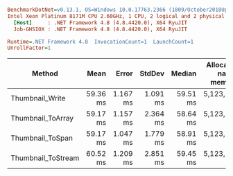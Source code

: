``` ini

BenchmarkDotNet=v0.13.1, OS=Windows 10.0.17763.2366 (1809/October2018Update/Redstone5), VM=Hyper-V
Intel Xeon Platinum 8171M CPU 2.60GHz, 1 CPU, 2 logical and 2 physical cores
  [Host]     : .NET Framework 4.8 (4.8.4420.0), X64 RyuJIT
  Job-GHSIOX : .NET Framework 4.8 (4.8.4420.0), X64 RyuJIT

Runtime=.NET Framework 4.8  InvocationCount=1  LaunchCount=1  
UnrollFactor=1  

```
|             Method |     Mean |    Error |   StdDev |   Median | Allocated native memory | Native memory leak | Allocated |
|------------------- |---------:|---------:|---------:|---------:|------------------------:|-------------------:|----------:|
|    Thumbnail_Write | 59.36 ms | 1.167 ms | 1.091 ms | 59.51 ms |             5,123,891 B |                  - |  74,504 B |
|  Thumbnail_ToArray | 59.17 ms | 1.157 ms | 2.364 ms | 58.64 ms |             5,123,307 B |                  - |  74,504 B |
|   Thumbnail_ToSpan | 59.17 ms | 1.047 ms | 1.779 ms | 58.91 ms |             5,123,579 B |                  - |         - |
| Thumbnail_ToStream | 60.52 ms | 1.209 ms | 2.851 ms | 59.45 ms |             5,123,563 B |                  - | 140,816 B |
